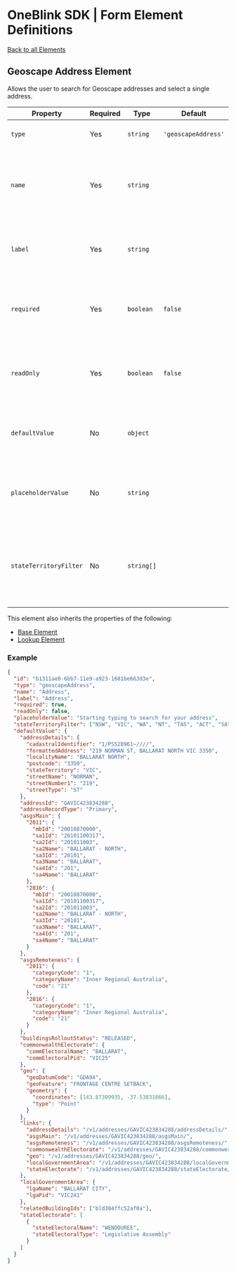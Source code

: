 # OneBlink SDK | Form Element Definitions

[Back to all Elements](./README.md)

## Geoscape Address Element

Allows the user to search for Geoscape addresses and select a single address.

| Property               | Required | Type       | Default             | Description                                                                                                                 |
| ---------------------- | -------- | ---------- | ------------------- | --------------------------------------------------------------------------------------------------------------------------- |
| `type`                 | Yes      | `string`   | `'geoscapeAddress'` | The type of Form Element.                                                                                                   |
| `name`                 | Yes      | `string`   |                     | The key that will be assigned a value in the submission data when the form is submitted.                                    |
| `label`                | Yes      | `string`   |                     | Display text presented to the user above the input by default.                                                              |
| `required`             | Yes      | `boolean`  | `false`             | Determine if this element requires an option to be selected (`true`) or not (`false`).                                      |
| `readOnly`             | Yes      | `boolean`  | `false`             | Determine if this selected option be changed by the user (`false`) or not (`true`).                                         |
| `defaultValue`         | No       | `object`   |                     | The result of the [Geoscape Address Details service](https://psma.docs.stoplight.io/apiReference/addresses/address/address) |
| `placeholderValue`     | No       | `string`   |                     | The content to appear in the form control when the form control is empty.                                                   |
| `stateTerritoryFilter` | No       | `string[]` |                     | The an array of Australian State and/or Territory abbreviations that the search should be limited to.                       |

This element also inherits the properties of the following:

- [Base Element](./base-element.md)
- [Lookup Element](./lookup-element.md)

### Example

```json
{
  "id": "b1311ae0-6bb7-11e9-a923-1681be663d3e",
  "type": "geoscapeAddress",
  "name": "Address",
  "label": "Address",
  "required": true,
  "readOnly": false,
  "placeholderValue": "Starting typing to search for your address",
  "stateTerritoryFilter": ["NSW", "VIC", "WA", "NT", "TAS", "ACT", "SA", "QLD"],
  "defaultValue": {
    "addressDetails": {
      "cadastralIdentifier": "1/PS528961~////",
      "formattedAddress": "219 NORMAN ST, BALLARAT NORTH VIC 3350",
      "localityName": "BALLARAT NORTH",
      "postcode": "3350",
      "stateTerritory": "VIC",
      "streetName": "NORMAN",
      "streetNumber1": "219",
      "streetType": "ST"
    },
    "addressId": "GAVIC423834288",
    "addressRecordType": "Primary",
    "asgsMain": {
      "2011": {
        "mbId": "20010870000",
        "sa1Id": "20101100317",
        "sa2Id": "201011003",
        "sa2Name": "BALLARAT - NORTH",
        "sa3Id": "20101",
        "sa3Name": "BALLARAT",
        "sa4Id": "201",
        "sa4Name": "BALLARAT"
      },
      "2016": {
        "mbId": "20010870000",
        "sa1Id": "20101100317",
        "sa2Id": "201011003",
        "sa2Name": "BALLARAT - NORTH",
        "sa3Id": "20101",
        "sa3Name": "BALLARAT",
        "sa4Id": "201",
        "sa4Name": "BALLARAT"
      }
    },
    "asgsRemoteness": {
      "2011": {
        "categoryCode": "1",
        "categoryName": "Inner Regional Australia",
        "code": "21"
      },
      "2016": {
        "categoryCode": "1",
        "categoryName": "Inner Regional Australia",
        "code": "21"
      }
    },
    "buildingsRolloutStatus": "RELEASED",
    "commonwealthElectorate": {
      "commElectoralName": "BALLARAT",
      "commElectoralPid": "VIC25"
    },
    "geo": {
      "geoDatumCode": "GDA94",
      "geoFeature": "FRONTAGE CENTRE SETBACK",
      "geometry": {
        "coordinates": [143.87309935, -37.53831866],
        "type": "Point"
      }
    },
    "links": {
      "addressDetails": "/v1/addresses/GAVIC423834288/addressDetails/",
      "asgsMain": "/v1/addresses/GAVIC423834288/asgsMain/",
      "asgsRemoteness": "/v1/addresses/GAVIC423834288/asgsRemoteness/",
      "commonwealthElectorate": "/v1/addresses/GAVIC423834288/commonwealthElectorate/",
      "geo": "/v1/addresses/GAVIC423834288/geo/",
      "localGovernmentArea": "/v1/addresses/GAVIC423834288/localGovernmentArea/",
      "stateElectorate": "/v1/addresses/GAVIC423834288/stateElectorate/"
    },
    "localGovernmentArea": {
      "lgaName": "BALLARAT CITY",
      "lgaPid": "VIC241"
    },
    "relatedBuildingIds": ["bld304ffc52af0a"],
    "stateElectorate": [
      {
        "stateElectoralName": "WENDOUREE",
        "stateElectoralType": "Legislative Assembly"
      }
    ]
  }
}
```
